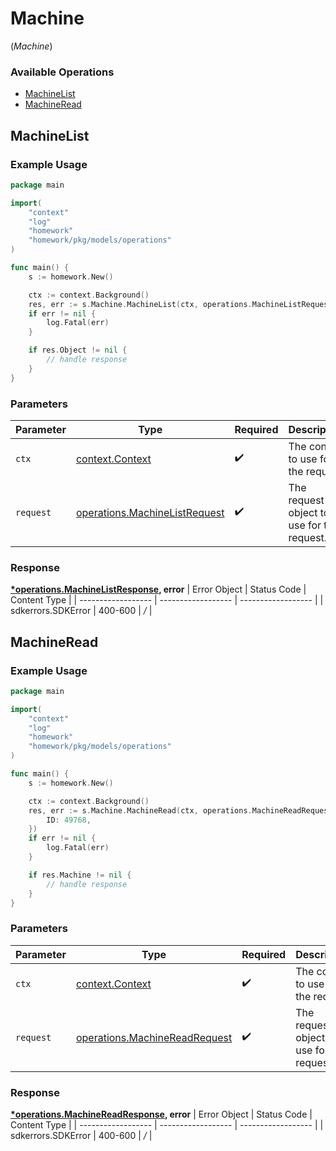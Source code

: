 # Machine
(*Machine*)

### Available Operations

* [MachineList](#machinelist)
* [MachineRead](#machineread)

## MachineList

### Example Usage

```go
package main

import(
	"context"
	"log"
	"homework"
	"homework/pkg/models/operations"
)

func main() {
    s := homework.New()

    ctx := context.Background()
    res, err := s.Machine.MachineList(ctx, operations.MachineListRequest{})
    if err != nil {
        log.Fatal(err)
    }

    if res.Object != nil {
        // handle response
    }
}
```

### Parameters

| Parameter                                                                          | Type                                                                               | Required                                                                           | Description                                                                        |
| ---------------------------------------------------------------------------------- | ---------------------------------------------------------------------------------- | ---------------------------------------------------------------------------------- | ---------------------------------------------------------------------------------- |
| `ctx`                                                                              | [context.Context](https://pkg.go.dev/context#Context)                              | :heavy_check_mark:                                                                 | The context to use for the request.                                                |
| `request`                                                                          | [operations.MachineListRequest](../../pkg/models/operations/machinelistrequest.md) | :heavy_check_mark:                                                                 | The request object to use for the request.                                         |


### Response

**[*operations.MachineListResponse](../../pkg/models/operations/machinelistresponse.md), error**
| Error Object       | Status Code        | Content Type       |
| ------------------ | ------------------ | ------------------ |
| sdkerrors.SDKError | 400-600            | */*                |

## MachineRead

### Example Usage

```go
package main

import(
	"context"
	"log"
	"homework"
	"homework/pkg/models/operations"
)

func main() {
    s := homework.New()

    ctx := context.Background()
    res, err := s.Machine.MachineRead(ctx, operations.MachineReadRequest{
        ID: 49768,
    })
    if err != nil {
        log.Fatal(err)
    }

    if res.Machine != nil {
        // handle response
    }
}
```

### Parameters

| Parameter                                                                          | Type                                                                               | Required                                                                           | Description                                                                        |
| ---------------------------------------------------------------------------------- | ---------------------------------------------------------------------------------- | ---------------------------------------------------------------------------------- | ---------------------------------------------------------------------------------- |
| `ctx`                                                                              | [context.Context](https://pkg.go.dev/context#Context)                              | :heavy_check_mark:                                                                 | The context to use for the request.                                                |
| `request`                                                                          | [operations.MachineReadRequest](../../pkg/models/operations/machinereadrequest.md) | :heavy_check_mark:                                                                 | The request object to use for the request.                                         |


### Response

**[*operations.MachineReadResponse](../../pkg/models/operations/machinereadresponse.md), error**
| Error Object       | Status Code        | Content Type       |
| ------------------ | ------------------ | ------------------ |
| sdkerrors.SDKError | 400-600            | */*                |
